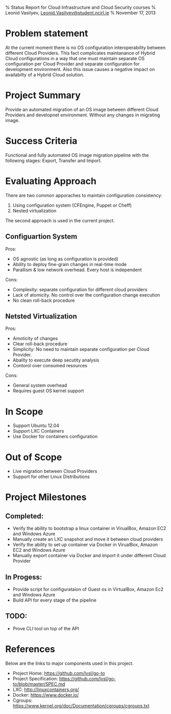 % Status Report for Cloud Infrastructure and Cloud Security courses
% Leonid Vasilyev, <Leonid.Vasilyev@student.ncirl.ie>
% November 17, 2013

# Problem statement
At the current moment there is no OS configuration interoperability between different Cloud Providers.
This fact complicates maintanance of Hybrid Cloud configurations
in a way that one must maintain separate OS configuration
per Cloud Provider and separate configuration for development environment.
Also this issue causes a negative impact on availabilty of a Hybrid Cloud solution.

# Project Summary
Provide an automated migration of an OS image between different Cloud Providers and developnet environment.
Without any changes in migrating image.

# Success Criteria
Functional and fully automated OS image migration pipeline with the following stages: Export, Transfer and Import.

# Evaluating Approach
There are two common apporaches to maintain configuration consistency:

1. Using configuration system (CFEngine, Puppet or Cheff)
2. Nested virtualization

The second approach is used in the current project.

## Configuartion System
Pros:
* OS agnostic (as long as configuration is provided)
* Ability to deploy fine-grain changes in real-time mode
* Parallism & low network overhead. Every host is independent

Cons:
* Complexity: separate configuration for different cloud providers
* Lack of atomicity. No control over the configuration change execution
* No clean roll-back procedure

## Netsted Virtualization
Pros:
* Amoticity of changes
* Clear roll-back procedure
* Simplicity: No need to maintain separate configuration per Cloud Provider.
* Abality to execute deep secutity analysis
* Contorol over consumed resources

Cons:
 * General system overhead
 * Requires guest OS kernel support

# In Scope
* Support Ubuntu 12.04
* Support LXC Containers
* Use Docker for containers configuration

# Out of Scope
* Live migration between Cloud Providers
* Support for other Linux Distributions

# Project Milestones
## Completed:
* Verify the ability to bootstrap a linux container in VirualBox, Amazon EC2 and Windows Azure
* Manually create an LXC snapshot and move it between cloud providers
* Verify the ability to set up container via Docker in VirualBox, Amazon EC2 and Windows Azure
* Manually export container via Docker and import it under different Cloud Provider

## In Progess:
* Provide script for configurataion of Guest os in VirtualBox, Amazon Ec2 and Windows Azure
* Build API for every stage of the pipeline

## TODO:
* Prove CLI tool on top of the API


# References
Below are the links to major components used in this project.
* Project Home: https://github.com/lvsl/go-to
* Project Specification: https://github.com/lvsl/go-to/blob/master/SPEC.md
* LXC: http://linuxcontainers.org/
* Docker: https://www.docker.io/
* Cgroups: https://www.kernel.org/doc/Documentation/cgroups/cgroups.txt


